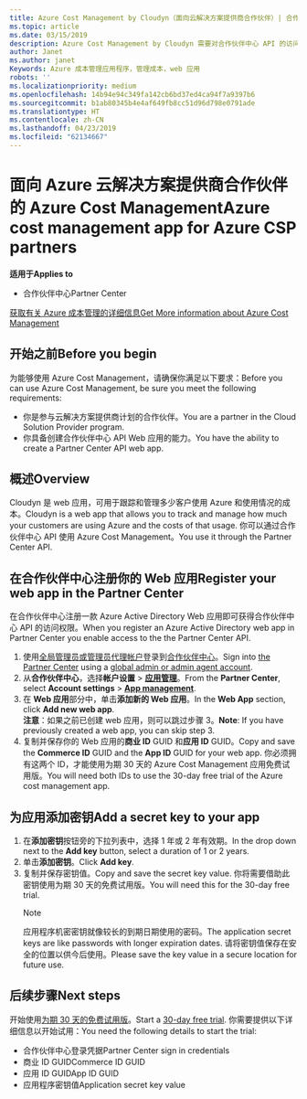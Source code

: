 ```yaml
---
title: Azure Cost Management by Cloudyn（面向云解决方案提供商合作伙伴）| 合作伙伴中心
ms.topic: article
ms.date: 03/15/2019
description: Azure Cost Management by Cloudyn 需要对合作伙伴中心 API 的访问权限进行预配。
author: Janet
ms.author: janet
Keywords: Azure 成本管理应用程序，管理成本，web 应用
robots: ''
ms.localizationpriority: medium
ms.openlocfilehash: 14b94e94c349fa142cb6bd37ed4ca94f7a9397b6
ms.sourcegitcommit: b1ab80345b4e4af649fb8cc51d96d798e0791ade
ms.translationtype: HT
ms.contentlocale: zh-CN
ms.lasthandoff: 04/23/2019
ms.locfileid: "62134667"
---
```

# <a name="azure-cost-management-app-for-azure-csp-partners"></a><span data-ttu-id="e2a14-104">面向 Azure 云解决方案提供商合作伙伴的 Azure Cost Management</span><span class="sxs-lookup"><span data-stu-id="e2a14-104">Azure cost management app for Azure CSP partners</span></span>  

<span data-ttu-id="e2a14-105">**适用于**</span><span class="sxs-lookup"><span data-stu-id="e2a14-105">**Applies to**</span></span>

-  <span data-ttu-id="e2a14-106">合作伙伴中心</span><span class="sxs-lookup"><span data-stu-id="e2a14-106">Partner Center</span></span>

[<span data-ttu-id="e2a14-107">获取有关 Azure 成本管理的详细信息</span><span class="sxs-lookup"><span data-stu-id="e2a14-107">Get More information about Azure Cost Management</span></span>](https://go.microsoft.com/fwlink/p/?linkid=857893)

## <a name="before-you-begin"></a><span data-ttu-id="e2a14-108">开始之前</span><span class="sxs-lookup"><span data-stu-id="e2a14-108">Before you begin</span></span>
<span data-ttu-id="e2a14-109">为能够使用 Azure Cost Management，请确保你满足以下要求：</span><span class="sxs-lookup"><span data-stu-id="e2a14-109">Before you can use Azure Cost Management, be sure you meet the following requirements:</span></span>

- <span data-ttu-id="e2a14-110">你是参与云解决方案提供商计划的合作伙伴。</span><span class="sxs-lookup"><span data-stu-id="e2a14-110">You are a partner in the Cloud Solution Provider program.</span></span>
- <span data-ttu-id="e2a14-111">你具备创建合作伙伴中心 API Web 应用的能力。</span><span class="sxs-lookup"><span data-stu-id="e2a14-111">You have the ability to create a Partner Center API web app.</span></span>

## <a name="overview"></a><span data-ttu-id="e2a14-112">概述</span><span class="sxs-lookup"><span data-stu-id="e2a14-112">Overview</span></span>

<span data-ttu-id="e2a14-113">Cloudyn 是 web 应用，可用于跟踪和管理多少客户使用 Azure 和使用情况的成本。</span><span class="sxs-lookup"><span data-stu-id="e2a14-113">Cloudyn is a web app that allows you to track and manage how much your customers are using Azure and the costs of that usage.</span></span> <span data-ttu-id="e2a14-114">你可以通过合作伙伴中心 API 使用 Azure Cost Management。</span><span class="sxs-lookup"><span data-stu-id="e2a14-114">You use it through the Partner Center API.</span></span>

## <a name="register-your-web-app-in-the-partner-center"></a><span data-ttu-id="e2a14-115">在合作伙伴中心注册你的 Web 应用</span><span class="sxs-lookup"><span data-stu-id="e2a14-115">Register your web app in the Partner Center</span></span>
<span data-ttu-id="e2a14-116">在合作伙伴中心注册一款 Azure Active Directory Web 应用即可获得合作伙伴中心 API 的访问权限。</span><span class="sxs-lookup"><span data-stu-id="e2a14-116">When you register an Azure Active Directory web app in Partner Center you enable access to the the Partner Center API.</span></span> 
1.  <span data-ttu-id="e2a14-117">使用[全局管理员或管理员代理帐户](create-user-accounts-and-set-permissions.md)登录到[合作伙伴中心](https://partnercenter.microsoft.com/en-us/pcv/dashboard/overview)。</span><span class="sxs-lookup"><span data-stu-id="e2a14-117">Sign into [the Partner Center](https://partnercenter.microsoft.com/en-us/pcv/dashboard/overview) using a [global admin or admin agent account](create-user-accounts-and-set-permissions.md).</span></span>
2.  <span data-ttu-id="e2a14-118">从**合作伙伴中心**，选择**帐户设置** &gt; **[应用管理](https://partnercenter.microsoft.com/en-us/pcv/apiintegration/appmanagement)**。</span><span class="sxs-lookup"><span data-stu-id="e2a14-118">From the **Partner Center**, select **Account settings** &gt; **[App management](https://partnercenter.microsoft.com/en-us/pcv/apiintegration/appmanagement)**.</span></span>
3.  <span data-ttu-id="e2a14-119">在 **Web 应用**部分中，单击**添加新的 Web 应用**。</span><span class="sxs-lookup"><span data-stu-id="e2a14-119">In the **Web App** section, click **Add new web app**.</span></span>
<br> <span data-ttu-id="e2a14-120">**注意**：如果之前已创建 web 应用，则可以跳过步骤 3。</span><span class="sxs-lookup"><span data-stu-id="e2a14-120">**Note**: If you have previously created a web app, you can skip step 3.</span></span>
4.  <span data-ttu-id="e2a14-121">复制并保存你的 Web 应用的**商业 ID** GUID 和**应用 ID** GUID。</span><span class="sxs-lookup"><span data-stu-id="e2a14-121">Copy and save the **Commerce ID** GUID and the **App ID** GUID for your web app.</span></span> <span data-ttu-id="e2a14-122">你必须拥有这两个 ID，才能使用为期 30 天的 Azure Cost Management 应用免费试用版。</span><span class="sxs-lookup"><span data-stu-id="e2a14-122">You will need both IDs to use the 30-day free trial of the Azure cost management app.</span></span>

## <a name="add-a-secret-key-to-your-app"></a><span data-ttu-id="e2a14-123">为应用添加密钥</span><span class="sxs-lookup"><span data-stu-id="e2a14-123">Add a secret key to your app</span></span>
1. <span data-ttu-id="e2a14-124">在**添加密钥**按钮旁的下拉列表中，选择 1 年或 2 年有效期。</span><span class="sxs-lookup"><span data-stu-id="e2a14-124">In the drop down next to the **Add key** button, select a duration of 1 or 2 years.</span></span>
2. <span data-ttu-id="e2a14-125">单击**添加密钥**。</span><span class="sxs-lookup"><span data-stu-id="e2a14-125">Click **Add key**.</span></span> 
3. <span data-ttu-id="e2a14-126">复制并保存密钥值。</span><span class="sxs-lookup"><span data-stu-id="e2a14-126">Copy and save the secret key value.</span></span> <span data-ttu-id="e2a14-127">你将需要借助此密钥使用为期 30 天的免费试用版。</span><span class="sxs-lookup"><span data-stu-id="e2a14-127">You will need this for the 30-day free trial.</span></span><br>
   > [!NOTE]  
   > <span data-ttu-id="e2a14-128">应用程序机密密钥就像较长的到期日期使用的密码。</span><span class="sxs-lookup"><span data-stu-id="e2a14-128">The application secret keys are like passwords with longer expiration dates.</span></span> <span data-ttu-id="e2a14-129">请将密钥值保存在安全的位置以供今后使用。</span><span class="sxs-lookup"><span data-stu-id="e2a14-129">Please save the key value in a secure location for future use.</span></span>

## <a name="next-steps"></a><span data-ttu-id="e2a14-130">后续步骤</span><span class="sxs-lookup"><span data-stu-id="e2a14-130">Next steps</span></span>
<span data-ttu-id="e2a14-131">开始使用[为期 30 天的免费试用版](https://go.microsoft.com/fwlink/?linkid=857895)。</span><span class="sxs-lookup"><span data-stu-id="e2a14-131">Start a [30-day free trial](https://go.microsoft.com/fwlink/?linkid=857895).</span></span>
<span data-ttu-id="e2a14-132">你需要提供以下详细信息以开始试用：</span><span class="sxs-lookup"><span data-stu-id="e2a14-132">You need the following details to start the trial:</span></span>
- <span data-ttu-id="e2a14-133">合作伙伴中心登录凭据</span><span class="sxs-lookup"><span data-stu-id="e2a14-133">Partner Center sign in credentials</span></span>
- <span data-ttu-id="e2a14-134">商业 ID GUID</span><span class="sxs-lookup"><span data-stu-id="e2a14-134">Commerce ID GUID</span></span>
- <span data-ttu-id="e2a14-135">应用 ID GUID</span><span class="sxs-lookup"><span data-stu-id="e2a14-135">App ID GUID</span></span>
- <span data-ttu-id="e2a14-136">应用程序密钥值</span><span class="sxs-lookup"><span data-stu-id="e2a14-136">Application secret key value</span></span>

